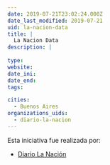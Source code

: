 ```yaml
---
date: 2019-07-21T23:02:24.000Z
date_last_modified: 2019-07-21
uid: la-nacion-data
title: |
  La Nacion Data
description: |
  
type: 
website: 
date_ini: 
date_end: 
tags:

cities: 
  - Buenos Aires
organizations_uids:
  - diario-la-nacion
---
```


Esta iniciativa fue realizada por:

- [Diario La Nación](/organizaciones/diario-la-nacion)
